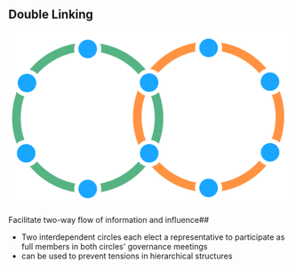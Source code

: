 ## Double Linking

![right,fit](img/structural-patterns/double-link.png)

Facilitate two-way flow of information and influence##

* Two interdependent circles each elect a representative to participate as full members in both circles' governance meetings
* can be used to prevent tensions in hierarchical structures
